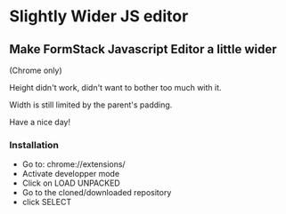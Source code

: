 # Slightly Wider JS editor

## Make FormStack Javascript Editor a little wider
(Chrome only)


Height didn't work, didn't want to bother too much with it.

Width is still limited by the parent's padding.

Have a nice day!


### Installation
- Go to: chrome://extensions/
- Activate developper mode
- Click on LOAD UNPACKED
- Go to the cloned/downloaded repository
- click SELECT
